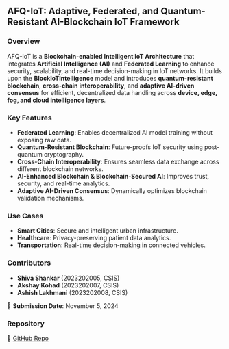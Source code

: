 ## **AFQ-IoT: Adaptive, Federated, and Quantum-Resistant AI-Blockchain IoT Framework**  

### **Overview**  
AFQ-IoT is a **Blockchain-enabled Intelligent IoT Architecture** that integrates **Artificial Intelligence (AI)** and **Federated Learning** to enhance security, scalability, and real-time decision-making in IoT networks. It builds upon the **BlockIoTIntelligence** model and introduces **quantum-resistant blockchain**, **cross-chain interoperability**, and **adaptive AI-driven consensus** for efficient, decentralized data handling across **device, edge, fog, and cloud intelligence layers**.  

### **Key Features**  
- **Federated Learning**: Enables decentralized AI model training without exposing raw data.  
- **Quantum-Resistant Blockchain**: Future-proofs IoT security using post-quantum cryptography.  
- **Cross-Chain Interoperability**: Ensures seamless data exchange across different blockchain networks.  
- **AI-Enhanced Blockchain & Blockchain-Secured AI**: Improves trust, security, and real-time analytics.  
- **Adaptive AI-Driven Consensus**: Dynamically optimizes blockchain validation mechanisms.  

### **Use Cases**  
- **Smart Cities**: Secure and intelligent urban infrastructure.  
- **Healthcare**: Privacy-preserving patient data analytics.  
- **Transportation**: Real-time decision-making in connected vehicles.  

### **Contributors**  
- **Shiva Shankar** (2023202005, CSIS)  
- **Akshay Kohad** (2023202007, CSIS)  
- **Ashish Lakhmani** (2023202008, CSIS)  

📅 **Submission Date**: November 5, 2024  

### **Repository**  
🔗 [GitHub Repo](https://github.com/ss-369/AFQ-IoT)  

